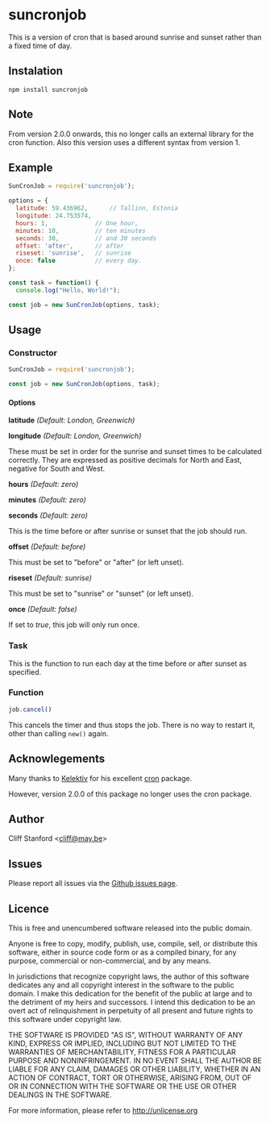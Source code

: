 [cron]: https://www.npmjs.com/package/cron

# suncronjob

This is a version of cron that
is based around sunrise and sunset rather than a fixed
time of day.

## Instalation

    npm install suncronjob

## Note

From version 2.0.0 onwards, this no longer calls an external
library for the cron function.  Also this version uses a
different syntax from version 1.

## Example

```javascript
SunCronJob = require('suncronjob');

options = {
  latitude: 59.436962,      // Tallinn, Estonia
  longitude: 24.753574,
  hours: 1,             // One hour,
  minutes: 10,          // ten minutes
  seconds: 30,          // and 30 seconds
  offset: 'after',      // after
  riseset: 'sunrise',   // sunrise
  once: false           // every day.
};

const task = function() {
  console.log("Hello, World!");

const job = new SunCronJob(options, task);
```

## Usage

### Constructor

```javascript
SunCronJob = require('suncronjob');

const job = new SunCronJob(options, task);
```

#### Options

**latitude**    *(Default: London, Greenwich)*

**longitude**   *(Default: London, Greenwich)*

These must be set in order for the sunrise and sunset times
to be calculated correctly.  They are expressed as positive
decimals for North and East, negative for South and West.

**hours**       *(Default: zero)*

**minutes**     *(Default: zero)*

**seconds**     *(Default: zero)*

This is the time before or after sunrise or sunset that the
job should run.

**offset**      *(Default: before)*

This must be set to "before" or "after" (or left unset).

**riseset**     *(Default: sunrise)*

This must be set to "sunrise" or "sunset" (or left unset).

**once**        *(Default: false)*

If set to *true*, this job will only run once.

### Task

This is the function to run each day at the time before or after
sunset as specified.

### Function

```javascript
job.cancel()
```

This cancels the timer and thus stops the job.  There is no way
to restart it, other than calling `new()` again.

## Acknowlegements

Many thanks to [Kelektiv](https://github.com/kelektiv) for his
excellent [cron][cron] package.

However, version 2.0.0 of this package no longer uses the cron
package.

## Author

Cliff Stanford <<cliff@may.be>>

## Issues

Please report all issues via the [Github issues page](https://github.com/CliffS/suncronjob/issues).

## Licence

This is free and unencumbered software released into the public domain.

Anyone is free to copy, modify, publish, use, compile, sell, or
distribute this software, either in source code form or as a compiled
binary, for any purpose, commercial or non-commercial, and by any
means.

In jurisdictions that recognize copyright laws, the author
of this software dedicates any and all copyright interest in the
software to the public domain. I make this dedication for the benefit
of the public at large and to the detriment of my heirs and
successors. I intend this dedication to be an overt act of
relinquishment in perpetuity of all present and future rights to this
software under copyright law.

THE SOFTWARE IS PROVIDED "AS IS", WITHOUT WARRANTY OF ANY KIND,
EXPRESS OR IMPLIED, INCLUDING BUT NOT LIMITED TO THE WARRANTIES OF
MERCHANTABILITY, FITNESS FOR A PARTICULAR PURPOSE AND NONINFRINGEMENT.
IN NO EVENT SHALL THE AUTHOR BE LIABLE FOR ANY CLAIM, DAMAGES OR
OTHER LIABILITY, WHETHER IN AN ACTION OF CONTRACT, TORT OR OTHERWISE,
ARISING FROM, OUT OF OR IN CONNECTION WITH THE SOFTWARE OR THE USE OR
OTHER DEALINGS IN THE SOFTWARE.

For more information, please refer to <http://unlicense.org>

